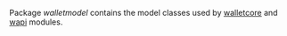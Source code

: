 Package *walletmodel* contains the model classes used by [walletcore](../walletcore) and [wapi](../wapi) modules.